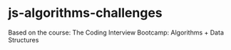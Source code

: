 # js-algorithms-challenges
Based on the course: The Coding Interview Bootcamp: Algorithms + Data Structures
